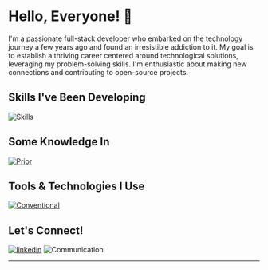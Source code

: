 # Hello, Everyone! 🤙

I'm a passionate full-stack developer who embarked on the technology journey a few years ago and found an irresistible addiction to it. My goal is to establish a thriving career centered around technological solutions, leveraging my problem-solving skills. I'm enthusiastic about making new connections and contributing to open-source projects.

## Skills I've Been Developing
![Skills](https://skillicons.dev/icons?i=html,css,js,ts,angular,react,nextjs,nodejs,nestjs,postgres,sequelize,tailwind&perline=6)

## Some Knowledge In
[![Prior](https://skillicons.dev/icons?i=py,mongodb,mysql,svelte,jest,bootstrap,figma,firebase,heroco&perline=3)](https://skillicons.dev)

## Tools & Technologies I Use
[![Conventional](https://skillicons.dev/icons?i=linux,vscode,git,docker,postman,vercel)](https://skillicons.dev)

## Let's Connect!
[![linkedin](https://skillicons.dev/icons?i=linkedin)](https://www.linkedin.com/in/rafael-passos-barbosa) ![Communication](https://skillicons.dev/icons?i=discord,gmail,twitter)

---
